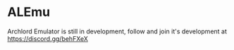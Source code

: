 # ALEmu
Archlord Emulator is still in development, follow and join it's development at https://discord.gg/behFXeX
